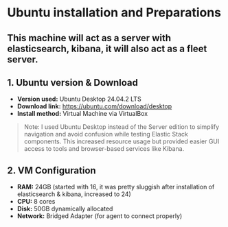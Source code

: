 # Ubuntu installation and Preparations
This machine will act as a server with elasticsearch, kibana, it will also act as a fleet server.
---
## 1. Ubuntu version & Download
- **Version used:** Ubuntu Desktop 24.04.2 LTS
- **Download link:** https://ubuntu.com/download/desktop
- **Install method:** Virtual Machine via VirtualBox
> Note: I used Ubuntu Desktop instead of the Server edition to simplify navigation and avoid confusion while testing Elastic Stack components. This increased resource usage but provided easier GUI access to tools and browser-based services like Kibana.
## 2. VM Configuration
- **RAM:** 24GB (started with 16, it was pretty sluggish after installation of elasticsearch & kibana, increased to 24)
- **CPU:** 8 cores
- **Disk:** 50GB dynamically allocated
- **Network:** Bridged Adapter (for agent to connect properly)
